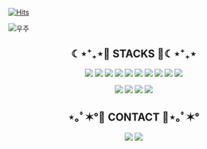 [![Hits](https://hits.seeyoufarm.com/api/count/incr/badge.svg?url=https%3A%2F%2Fgithub.com%2Fwonjongah&count_bg=%23A488EB&title_bg=%235A8AE5&icon=atom.svg&icon_color=%23FFFFFF&title=WELCOME&edge_flat=false)](https://hits.seeyoufarm.com)
 
![우주](https://user-images.githubusercontent.com/50413112/105368338-c5250000-5c44-11eb-9a01-5a8c95186bba.jpg)

<h2 align="center">☾⋆⁺₊⋆💙 STACKS 💙☾⋆⁺₊⋆</h2>
 
<p align="center"><img src="https://img.shields.io/badge/Python-3776AB?style=flat-square&logo=Python&logoColor=white"/></a>  <img src="https://img.shields.io/badge/JAVA-007396?style=flat-square&logo=JAVA&logoColor=white"/></a>  <img src="https://img.shields.io/badge/Kotlin-0095D5?style=flat-square&logo=Kotlin&logoColor=white"/></a>  <img src="https://img.shields.io/badge/C++-00599C?style=flat-square&logo=C++&logoColor=white"/></a>  <img src="https://img.shields.io/badge/Android-3DDC84?style=flat-square&logo=Android&logoColor=white"/></a>  <img src="https://img.shields.io/badge/Arduino-00979D?style=flat-square&logo=Arduino&logoColor=white"/></a>  <img src="https://img.shields.io/badge/Raspberry Pi-C51A4A?style=flat-square&logo=Raspberry Pi&logoColor=white"/></a>  <img src="https://img.shields.io/badge/PHP-777BB4?style=flat-square&logo=PHP&logoColor=white"/></a>  <img src="https://img.shields.io/badge/HTML-E34F26?style=flat-square&logo=HTML&logoColor=white"/></a>  <img src="https://img.shields.io/badge/CSS-1572B6?style=flat-square&logo=CSS&logoColor=white"/></a></p>
<p align="center"><img src="https://img.shields.io/badge/MariaDB-003545?style=flat-square&logo=MariaDB&logoColor=white"/></a>  <img src="https://img.shields.io/badge/MySQL-4479A1?style=flat-square&logo=MySQL&logoColor=white"/></a>  <img src="https://img.shields.io/badge/MongoDB-47A248?style=flat-square&logo=MongoDB&logoColor=white"/></a>  <img src="https://img.shields.io/badge/Django-092E20?style=flat-square&logo=Django&logoColor=white"/></a></p>


<h2 align="center">⋆｡ﾟ✶°💜 CONTACT 💜⋆｡ﾟ✶°</h2>

<p align="center"><a href="https://www.notion.so/be7ba7d1202d45b09687b5a14e44a771"><img src="https://img.shields.io/badge/My Notion-A9BCF5?style=flat-square&logo=GitHub Sponsors&logoColor=white&link=https://www.notion.so/be7ba7d1202d45b09687b5a14e44a771"/></a>  <a href="mailto:so.yeong.gooogle@gmail.com"><img src="https://img.shields.io/badge/Gmail-D0A9F5?style=flat-square&logo=Gmail&logoColor=white&link=mailto:so.yeong.gooogle@gmail.com"/></a></p>
